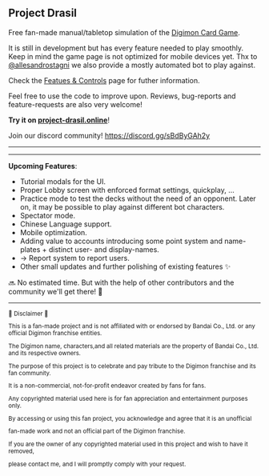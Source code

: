 Project Drasil
---

Free fan-made manual/tabletop simulation of the [Digimon Card Game](https://world.digimoncard.com/).

It is still in development but has every feature needed to play smoothly.
Keep in mind the game page is not optimized for mobile devices yet.
Thx to [@allesandrostagni](https://github.com/alessandrostagni) we also provide a mostly automated bot to play against.

Check the [Featues & Controls](https://github.com/WE-Kaito/digimon-tcg-simulator/wiki) page for futher information.

Feel free to use the code to improve upon. Reviews, bug-reports and feature-requests are also very welcome!

**Try it on [project-drasil.online](https://project-drasil.online/)**!

Join our discord community! https://discord.gg/sBdByGAh2y

  ---


  ---

**Upcoming Features**:
- Tutorial modals for the UI.
- Proper Lobby screen with enforced format settings, quickplay, ...
- Practice mode to test the decks without the need of an opponent. Later on, it may be possible to play against different bot characters.
- Spectator mode.
- Chinese Language support.
- Mobile optimization.
- Adding value to accounts introducing some point system and name-plates + distinct user- and display-names.
- -> Report system to report users.
- Other small updates and further polishing of existing features ✨

🔜 No estimated time. But with the help of other contributors and the community we'll get there! 🚀

  ---

 <sub>
  🚧 Disclaimer 🚧
   
This is a fan-made project and is not affiliated with or endorsed by Bandai Co., Ltd. or any official Digimon franchise entities. 
   
The Digimon name, characters,and all related materials are the property of Bandai Co., Ltd. and its respective owners.

The purpose of this project is to celebrate and pay tribute to the Digimon franchise and its fan community. 

It is a non-commercial, not-for-profit endeavor created by fans for fans.

Any copyrighted material used here is for fan appreciation and entertainment purposes only.

By accessing or using this fan project, you acknowledge and agree that it is an unofficial 

fan-made work and not an official part of the Digimon franchise.

If you are the owner of any copyrighted material used in this project and wish to have it removed, 

please contact me, and I will promptly comply with your request.
</sub>
